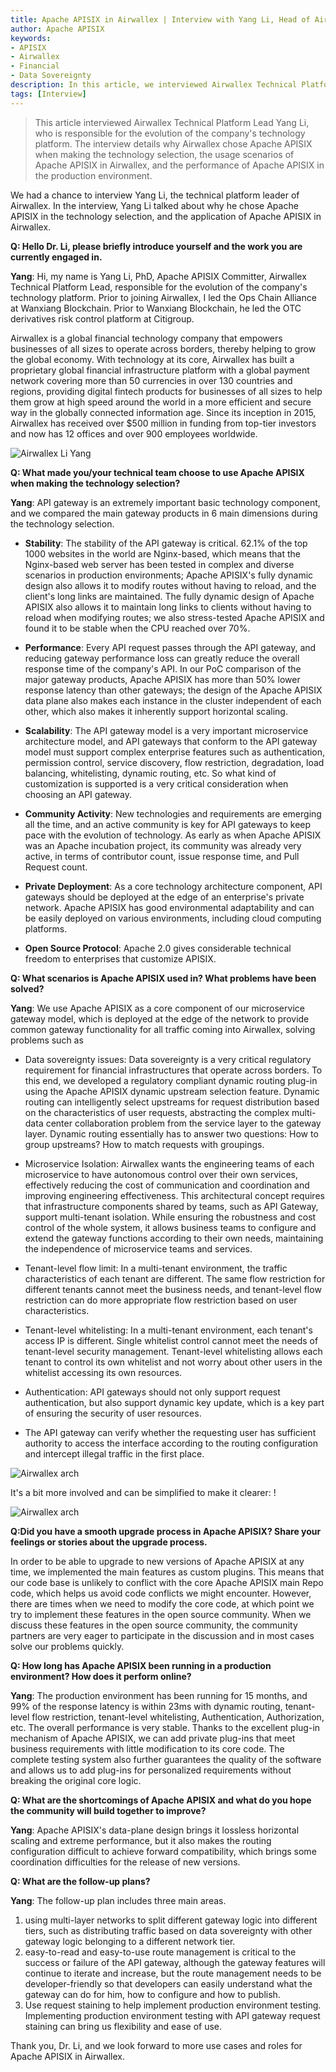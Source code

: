```yaml
---
title: Apache APISIX in Airwallex | Interview with Yang Li, Head of Airwallex Technology Platform
author: Apache APISIX
keywords:
- APISIX
- Airwallex
- Financial
- Data Sovereignty
description: In this article, we interviewed Airwallex Technical Platform Lead Yang Li, who is responsible for the evolution of the company's technology platform. In the interview, he introduced in detail why Airwallex chose Apache APISIX when making technology selection, the usage scenarios of Apache APISIX in Airwallex, and the performance of Apache APISIX in production environment.
tags: [Interview]
---
```


> This article interviewed Airwallex Technical Platform Lead Yang Li, who is responsible for the evolution of the company's technology platform. The interview details why Airwallex chose Apache APISIX when making the technology selection, the usage scenarios of Apache APISIX in Airwallex, and the performance of Apache APISIX in the production environment.

<!--truncate-->

We had a chance to interview Yang Li, the technical platform leader of Airwallex. In the interview, Yang Li talked about why he chose Apache APISIX in the technology selection, and the application of Apache APISIX in Airwallex.

**Q: Hello Dr. Li, please briefly introduce yourself and the work you are currently engaged in.**

**Yang**: Hi, my name is Yang Li, PhD, Apache APISIX Committer, Airwallex Technical Platform Lead, responsible for the evolution of the company's technology platform. Prior to joining Airwallex, I led the Ops Chain Alliance at Wanxiang Blockchain. Prior to Wanxiang Blockchain, he led the OTC derivatives risk control platform at Citigroup.

Airwallex is a global financial technology company that empowers businesses of all sizes to operate across borders, thereby helping to grow the global economy. With technology at its core, Airwallex has built a proprietary global financial infrastructure platform with a global payment network covering more than 50 currencies in over 130 countries and regions, providing digital fintech products for businesses of all sizes to help them grow at high speed around the world in a more efficient and secure way in the globally connected information age. Since its inception in 2015, Airwallex has received over $500 million in funding from top-tier investors and now has 12 offices and over 900 employees worldwide.

![Airwallex Li Yang](https://static.apiseven.com/202108/20210816001.png)

**Q: What made you/your technical team choose to use Apache APISIX when making the technology selection?**

**Yang**: API gateway is an extremely important basic technology component, and we compared the main gateway products in 6 main dimensions during the technology selection.

- **Stability**: The stability of the API gateway is critical. 62.1% of the top 1000 websites in the world are Nginx-based, which means that the Nginx-based web server has been tested in complex and diverse scenarios in production environments; Apache APISIX's fully dynamic design also allows it to modify routes without having to reload, and the client's long links are maintained. The fully dynamic design of Apache APISIX also allows it to maintain long links to clients without having to reload when modifying routes; we also stress-tested Apache APISIX and found it to be stable when the CPU reached over 70%.

- **Performance**: Every API request passes through the API gateway, and reducing gateway performance loss can greatly reduce the overall response time of the company's API. In our PoC comparison of the major gateway products, Apache APISIX has more than 50% lower response latency than other gateways; the design of the Apache APISIX data plane also makes each instance in the cluster independent of each other, which also makes it inherently support horizontal scaling.

- **Scalability**: The API gateway model is a very important microservice architecture model, and API gateways that conform to the API gateway model must support complex enterprise features such as authentication, permission control, service discovery, flow restriction, degradation, load balancing, whitelisting, dynamic routing, etc. So what kind of customization is supported is a very critical consideration when choosing an API gateway.

- **Community Activity**: New technologies and requirements are emerging all the time, and an active community is key for API gateways to keep pace with the evolution of technology. As early as when Apache APISIX was an Apache incubation project, its community was already very active, in terms of contributor count, issue response time, and Pull Request count.

- **Private Deployment**: As a core technology architecture component, API gateways should be deployed at the edge of an enterprise's private network. Apache APISIX has good environmental adaptability and can be easily deployed on various environments, including cloud computing platforms.

- **Open Source Protocol**: Apache 2.0 gives considerable technical freedom to enterprises that customize APISIX.

**Q: What scenarios is Apache APISIX used in? What problems have been solved?**

**Yang**: We use Apache APISIX as a core component of our microservice gateway model, which is deployed at the edge of the network to provide common gateway functionality for all traffic coming into Airwallex, solving problems such as

- Data sovereignty issues: Data sovereignty is a very critical regulatory requirement for financial infrastructures that operate across borders. To this end, we developed a regulatory compliant dynamic routing plug-in using the Apache APISIX dynamic upstream selection feature. Dynamic routing can intelligently select upstreams for request distribution based on the characteristics of user requests, abstracting the complex multi-data center collaboration problem from the service layer to the gateway layer. Dynamic routing essentially has to answer two questions: How to group upstreams? How to match requests with groupings.

- Microservice Isolation: Airwallex wants the engineering teams of each microservice to have autonomous control over their own services, effectively reducing the cost of communication and coordination and improving engineering effectiveness. This architectural concept requires that infrastructure components shared by teams, such as API Gateway, support multi-tenant isolation. While ensuring the robustness and cost control of the whole system, it allows business teams to configure and extend the gateway functions according to their own needs, maintaining the independence of microservice teams and services.

- Tenant-level flow limit: In a multi-tenant environment, the traffic characteristics of each tenant are different. The same flow restriction for different tenants cannot meet the business needs, and tenant-level flow restriction can do more appropriate flow restriction based on user characteristics.

- Tenant-level whitelisting: In a multi-tenant environment, each tenant's access IP is different. Single whitelist control cannot meet the needs of tenant-level security management. Tenant-level whitelisting allows each tenant to control its own whitelist and not worry about other users in the whitelist accessing its own resources.

- Authentication: API gateways should not only support request authentication, but also support dynamic key update, which is a key part of ensuring the security of user resources.

- The API gateway can verify whether the requesting user has sufficient authority to access the interface according to the routing configuration and intercept illegal traffic in the first place.

![Airwallex arch](https://static.apiseven.com/202108/20210816002.png)

It's a bit more involved and can be simplified to make it clearer: !

![Airwallex arch](https://static.apiseven.com/202108/20210816003.png)

**Q:Did you have a smooth upgrade process in Apache APISIX? Share your feelings or stories about the upgrade process.**

In order to be able to upgrade to new versions of Apache APISIX at any time, we implemented the main features as custom plugins. This means that our code base is unlikely to conflict with the core Apache APISIX main Repo code, which helps us avoid code conflicts we might encounter. However, there are times when we need to modify the core code, at which point we try to implement these features in the open source community. When we discuss these features in the open source community, the community partners are very eager to participate in the discussion and in most cases solve our problems quickly.

**Q: How long has Apache APISIX been running in a production environment? How does it perform online?**

**Yang**: The production environment has been running for 15 months, and 99% of the response latency is within 23ms with dynamic routing, tenant-level flow restriction, tenant-level whitelisting, Authentication, Authorization, etc. The overall performance is very stable. Thanks to the excellent plug-in mechanism of Apache APISIX, we can add private plug-ins that meet business requirements with little modification to its core code. The complete testing system also further guarantees the quality of the software and allows us to add plug-ins for personalized requirements without breaking the original core logic.

**Q: What are the shortcomings of Apache APISIX and what do you hope the community will build together to improve?**

**Yang**: Apache APISIX's data-plane design brings it lossless horizontal scaling and extreme performance, but it also makes the routing configuration difficult to achieve forward compatibility, which brings some coordination difficulties for the release of new versions.

**Q: What are the follow-up plans?**

**Yang**: The follow-up plan includes three main areas.

1. using multi-layer networks to split different gateway logic into different tiers, such as distributing traffic based on data sovereignty with other gateway logic belonging to a different network tier.
2. easy-to-read and easy-to-use route management is critical to the success or failure of the API gateway, although the gateway features will continue to iterate and increase, but the route management needs to be developer-friendly so that developers can easily understand what the gateway can do for him, how to configure and how to publish.
3. Use request staining to help implement production environment testing. Implementing production environment testing with API gateway request staining can bring us flexibility and ease of use.

Thank you, Dr. Li, and we look forward to more use cases and roles for Apache APISIX in Airwallex.
